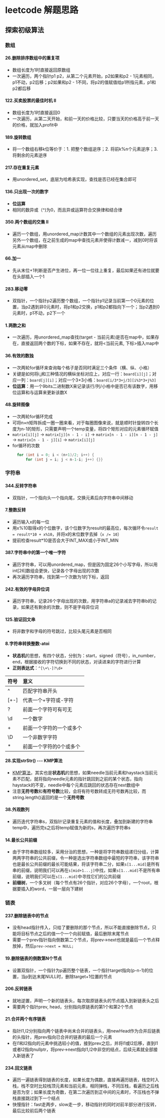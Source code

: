 # leetcode 解题思路
## 探索初级算法
### 数组
#### 26.删除排序数组中的重复项

- 数组长度为1时直接返回原数组
- 一次遍历，两个指针p1 p2，从第二个元素开始，p2如果和p2 - 1元素相同，p1不动，p2后移；p2如果和p2 - 1不同，将p2的值赋值给p1所指元素，p1和p2都后移

#### 122.买卖股票的最佳时机 II

- 数组长度为1时直接返回0
- 一次遍历，从第二天开始，和前一天的价格比较，只要当天的价格高于前一天的价格，就加入profit中

#### 189.旋转数组

- 将一个数组右移k位等价于：1. 把整个数组逆序；2. 将前k%n个元素逆序；3. 将剩余的元素逆序

#### 217.存在重复元素

- 用unordered_set，底层为哈希表实现，查找是否已经在集合即可

#### 136.只出现一次的数字

- **位运算**
- 相同的数异或（^)为0，而且异或运算符合交换律和结合律

#### 350.两个数组的交集 II

- 遍历一个数组，用unordered_map计数其中一个数组的元素出现次数，遍历另外一个数组，在之前生成的map中查找元素并使得计数减一，减到0时将该元素从map中删除

#### 66.加一

- 先从末位+1判断是否产生进位，再一位一位往上重复，最后如果还有进位就要在头部插入一个1

#### 283.移动零

- 双指针，一个指针p2遍历整个数组，一个指针p1记录当前第一个0元素的位置，当p2遇到非0元素时，将p1和p2交换，p1和p2都指向下一个；当p2遇到0元素时，p1不动，p2下一个

#### 1.两数之和

- 一次遍历，用unordered_map查找(target - 当前元素)是否在map中，如果存在，直接返回两个数的下标，如果不存在，就将<当前元素, 下标>插入map中

#### 36.有效的数独

- 一次两轮for循环来查询每个格子是否同时满足三个条件（横、纵、小格）
- 关键是如何将i,j和三种情况的横纵坐标对应上，对应一行：`board[i][j]`；对应一列：`board[j][i]`；对应一个3×3小格：`board[i/3*3+j/3][i%3*3+j%3]`
- **位运算**：用一个9bits二进制数X来记录该行/列/小格中是否已有该数字，用移位运算和与运算来更新该数X 

#### 48.旋转图像

- 一次两轮for循环完成
- 可将n×n矩阵拆成一圈一圈来看，对于每圈图像来说，就是顺时针旋转四个长度为n-1的矩形，只需要声明一个temp变量，将四个矩形对应的元素循环赋值
- `matrix[i][j]` -> `matrix[j][n - 1 - i]` -> `matrix[n - 1 - i][n - 1 - j]` -> `matrix[n - 1 - j][i]` -> `matrix[i][j]`
- for循环的次数
  ```cpp
    for (int i = 0; i < (n+1)/2; i++) {
        for (int j = i; j < n-1-i; j++) {}}
  ```

### 字符串
#### 344.反转字符串

- 双指针，一个指向头一个指向尾，交换元素后向字符串中间移动

#### 7.整数反转

- 遍历输入x的每一位
- 用x%10取得x的个位数字，该个位数字为result的最高位，每次循环令`result = result*10 + x%10`，并将x的末位数字去掉（`x /= 10`）
- 提前检查result*10是否会大于INT_MAX或小于INT_MIN

#### 387.字符串中的第一个唯一字符

- 遍历字符串，可以用unordered_map，但是因为固定26个小写字母，所以用int[26]数组会更快，记录各个字母出现的次数
- 再次遍历字符串，找到第一个次数为1的下标，返回

#### 242.有效的字母异位词

- 遍历字符串，记录26个字母出现的次数，用字符串a的记录减去字符串b的记录，如果还有剩余的次数，则不是字母异位词

#### 125.验证回文串

- 将非数字和字母的符号跳过，比较头尾元素是否相同

#### 8.字符串转换整数-atoi

- **状态机**的思想，有四个状态，分别为：start，signed（符号），in_number，end，根据接收的字符切换到不同的状态，对读进来的字符进行计算
- **正则表达式**：`^[\+\-]?\d+`

| 符号   | 意义                     |
| :----- | :----------------------- |
| ^      | 匹配字符串开头           |
| [\+\-] | 代表一个+字符或-字符     |
| ?      | 前面一个字符可有可无     |
| \d     | 一个数字                 |
| +      | 前面一个字符的一个或多个 |
| \D     | 一个非数字字符           |
| *      | 前面一个字符的0个或多个  |

#### 28.实现strStr() --- KMP算法

- [KMP算法](https://www.zhihu.com/question/21923021/answer/281346746)，其实也是**状态机**的思想，如果needle当前元素和haystack当前元素不匹配，就将指向needle元素的指针跳回到之前的某个状态，指向haystack的不变，needle中每个元素应跳回的状态存在next数组中
- 注意**无符号数**和**有符号数**比较，会将有符号数转成无符号数再比较，而string.length()返回的是一个**无符号数**

#### 38.外观数列

- 遍历迭代字符串s，双指针记录重复元素的值和长度，叠加到新建的字符串temp中，遍历完s之后将temp赋值为新的s，再次遍历字符串s

#### 14.最长公共前缀

- 由于字符串数组较多，采用分治的思想，一种是将字符串数组递归分组，计算两两字符串的公共前缀，令一种是选出字符串数组中最短的字符串，该字符串也是最长公共前缀的最长可能结果，将该字符串二分，如果`s[1...mid]`是所有串的前缀，说明我们可以再在`s[mid+1...j]`中找，如果`s[1...mid]`不是所有串前缀，说明我们可以在`s[1...mid]`中寻找它们的公共前缀
- **前缀树**，一个多叉树（每个节点有26个指针，对应26个字母），一个root，根据要插入的word，一层一层向下建树

### 链表

#### 237.删除链表中的节点

- 没有head指针传入，只给了要删除的那个节点，所以不能直接删除节点，只能将目标节点之后的值一个一个向前赋值，最后删除末尾节点
- 需要一个prev指针指向倒数第二个节点，将prev->next也就是最后一个节点释放掉，然后`prev->next = NULL;`

#### 19.删除链表的倒数第N个节点

- 设置双指针，一个指针为p遍历整个链表，一个指针target指向(p-n-1)的位置，当p到达末尾NULL时，删除target+1位置的节点

#### 206.反转链表

- 就地逆置，声明一个新的链表头，每次取原链表头的节点插入到新链表头之后
- 需要两个指针prev, head，分别指向原链表的第1个和第2个节点

#### 21.合并两个有序链表

- 指针l1,l2分别指向两个链表中尚未合并的链表头，用newHead作为合并后链表的头指针，用prev指向已合并的链表的最后一个元素
- 在l1和l2指向的元素中挑选较小的值，接到prev之后，并将l1或l2后移，直到l1或者l2指向nullptr，将prev->next指向l1,l2中非空的结点，后续元素就全部接入新链表了

#### 234.回文链表

- 遍历一遍链表得到链表的长度，如果长度为偶数，直接再遍历链表，栈空时入栈，栈不空时比较栈顶元素和当前元素，相同弹栈，不同压栈，看遍历之后栈是否为空；如果长度为奇数，在第二次遍历到正中间的元素时，不压栈也不弹栈直接跳过到下一个结点
- 快慢指针：fast走两步，slow走一步，移动指针的同时对前半部分进行反转，最后比较前后两个链表
